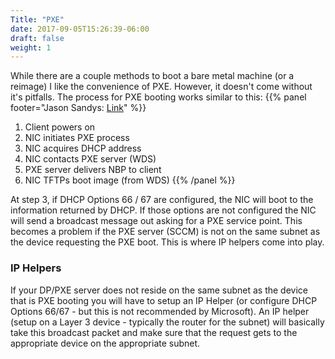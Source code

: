 ```yaml
---
Title: "PXE"
date: 2017-09-05T15:26:39-06:00
draft: false
weight: 1
---
```

While there are a couple methods to boot a bare metal machine (or a reimage) I like the convenience of PXE. However, it doesn't come without it's pitfalls. The process for PXE booting works similar to this:
{{% panel footer="Jason Sandys: [Link](https://social.technet.microsoft.com/Forums/systemcenter/en-US/78781ba5-b7c2-4201-9880-5368be145882/sccm-pxe-and-dhcp?forum=configmgrgeneral)" %}}
1. Client powers on
2. NIC initiates PXE process
3. NIC acquires DHCP address
4. NIC contacts PXE server (WDS)
5. PXE server delivers NBP to client
6. NIC TFTPs boot image (from WDS)
{{% /panel %}}

At step 3, if DHCP Options 66 / 67 are configured, the NIC will boot to the information returned by DHCP. If those options are not configured the NIC will send a broadcast message out asking for a PXE service point. This becomes a problem if the PXE server (SCCM) is not on the same subnet as the device requesting the PXE boot. This is where IP helpers come into play.

### IP Helpers
If your DP/PXE server does not reside on the same subnet as the device that is PXE booting you will have to setup an IP Helper (or configure DHCP Options 66/67 - but this is not recommended by Microsoft). An IP helper (setup on a Layer 3 device - typically the router for the subnet) will basically take this broadcast packet and make sure that the request gets to the appropriate device on the appropriate subnet.
